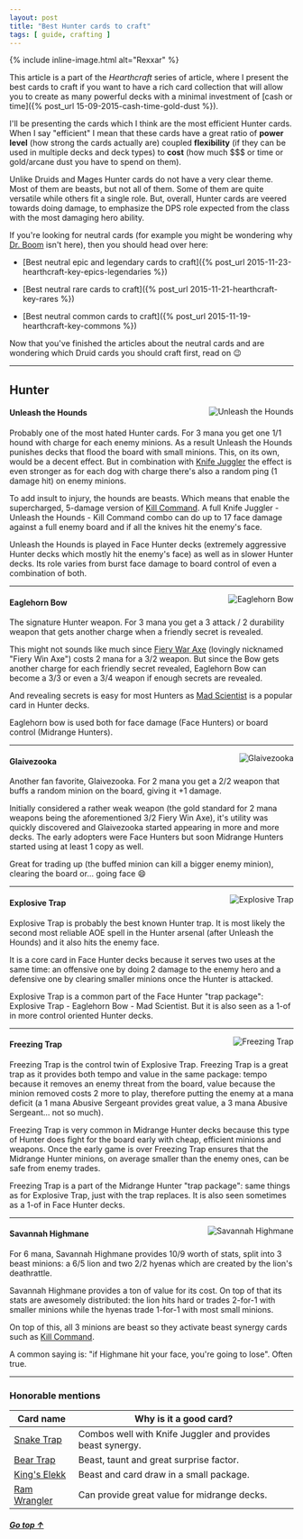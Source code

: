 ```yaml
--- 
layout: post 
title: "Best Hunter cards to craft"
tags: [ guide, crafting ]
---
```


{% include inline-image.html alt="Rexxar" %}

This article is a part of the *Hearthcraft* series of article, where I present the best cards to craft if you want to
have a rich card collection that will allow you to create as many powerful decks with a minimal investment of [cash or
time]({% post_url 15-09-2015-cash-time-gold-dust %}).

I'll be presenting the cards which I think are the most efficient Hunter cards. When I say "efficient" I mean that these
cards have a great ratio of **power level** (how strong the cards actually are) coupled **flexibility** (if they can be used in
multiple decks and deck types) to **cost** (how much $$$ or time or gold/arcane dust you have to spend on them).

Unlike Druids and Mages Hunter cards do not have a very clear theme. Most of them are beasts, but not all of them. Some
of them are quite versatile while others fit a single role. But, overall, Hunter cards are veered towards doing damage,
to emphasize the DPS role expected from the class with the most damaging hero ability.

If you're looking for neutral cards (for example you might be wondering why <a
href="http://www.hearthpwn.com/cards/12182-dr-boom">Dr. Boom</a> isn't here), then you should head over here:

* [Best neutral epic and legendary cards to craft]({% post_url 2015-11-23-hearthcraft-key-epics-legendaries %})

* [Best neutral rare cards to craft]({% post_url 2015-11-21-hearthcraft-key-rares %})

* [Best neutral common cards to craft]({% post_url 2015-11-19-hearthcraft-key-commons %})

Now that you've finished the articles about the neutral cards and are wondering which Druid cards you should craft
first, read on :wink:

* * *

## Hunter

<img alt="Unleash the Hounds" src="/images/common/unleash-the-hounds.png" style="float: right;">

#### Unleash the Hounds

Probably one of the most hated Hunter cards. For 3 mana you get one 1/1 hound with charge for each enemy minions. As a
result Unleash the Hounds punishes decks that flood the board with small minions. This, on its own, would be a decent
effect. But in combination with <a href="http://www.hearthpwn.com/cards/422-knife-juggler">Knife Juggler</a> the effect
is even stronger as for each dog with charge there's also a random ping (1 damage hit) on enemy minions.

To add insult to injury, the hounds are beasts. Which means that enable the supercharged, 5-damage version of <a
href="http://www.hearthpwn.com/cards/488-kill-command">Kill Command</a>. A full Knife Juggler - Unleash the Hounds -
Kill Command combo can do up to 17 face damage against a full enemy board and if all the knives hit the enemy's face.

Unleash the Hounds is played in Face Hunter decks (extremely aggressive Hunter decks which mostly hit the enemy's face)
as well as in slower Hunter decks. Its role varies from burst face damage to board control of even a combination of
both.

* * *

<img alt="Eaglehorn Bow" src="/images/common/eaglehorn-bow.png" style="float: right;">

#### Eaglehorn Bow

The signature Hunter weapon. For 3 mana you get a 3 attack / 2 durability weapon that gets another charge when a friendly secret is
revealed.

This might not sounds like much since <a href="http://www.hearthpwn.com/cards/632-fiery-war-axe">Fiery War Axe</a>
(lovingly nicknamed "Fiery Win Axe") costs 2 mana for a 3/2 weapon. But since the Bow gets another charge for each
friendly secret revealed, Eaglehorn Bow can become a 3/3 or even a 3/4 weapon if enough secrets are revealed.

And revealing secrets is easy for most Hunters as <a href="http://www.hearthpwn.com/cards/7748-mad-scientist">Mad
Scientist</a> is a popular card in Hunter decks.

Eaglehorn bow is used both for face damage (Face Hunters) or board control (Midrange Hunters).

* * *

<img alt="Glaivezooka" src="/images/common/glaivezooka.png" style="float: right;">

#### Glaivezooka

Another fan favorite, Glaivezooka. For 2 mana you get a 2/2 weapon that buffs a random minion on the board, giving it +1
damage.

Initially considered a rather weak weapon (the gold standard for 2 mana weapons being the aforementioned 3/2 Fiery Win
Axe), it's utility was quickly discovered and Glaivezooka started appearing in more and more decks. The early adopters
were Face Hunters but soon Midrange Hunters started using at least 1 copy as well.

Great for trading up (the buffed minion can kill a bigger enemy minion), clearing the board or... going face :smile:

* * *

<img alt="Explosive Trap" src="/images/common/explosive-trap.png" style="float: right;">

#### Explosive Trap

Explosive Trap is probably the best known Hunter trap. It is most likely the second most reliable AOE spell in the
Hunter arsenal (after Unleash the Hounds) and it also hits the enemy face.

It is a core card in Face Hunter decks because it serves two uses at the same time: an offensive one by doing 2 damage
to the enemy hero and a defensive one by clearing smaller minions once the Hunter is attacked.

Explosive Trap is a common part of the Face Hunter "trap package": Explosive Trap - Eaglehorn Bow - Mad Scientist. But
it is also seen as a 1-of in more control oriented Hunter decks.

* * *

<img alt="Freezing Trap" src="/images/common/freezing-trap.png" style="float: right;">

#### Freezing Trap

Freezing Trap is the control twin of Explosive Trap. Freezing Trap is a great trap as it provides both tempo and value
in the same package: tempo because it removes an enemy threat from the board, value because the minion removed costs 2
more to play, therefore putting the enemy at a mana deficit (a 1 mana Abusive Sergeant provides great value, a 3 mana
Abusive Sergeant... not so much).

Freezing Trap is very common in Midrange Hunter decks because this type of Hunter does fight for the board early with
cheap, efficient minions and weapons. Once the early game is over Freezing Trap ensures that the Midrange Hunter
minions, on average smaller than the enemy ones, can be safe from enemy trades.

Freezing Trap is a part of the Midrange Hunter "trap package": same things as for Explosive Trap, just with the trap
replaces. It is also seen sometimes as a 1-of in Face Hunter decks.

* * *

<img alt="Savannah Highmane" src="/images/common/savannah-highmane.png" style="float: right;">

#### Savannah Highmane

For 6 mana, Savannah Highmane provides 10/9 worth of stats, split into 3 beast minions: a 6/5 lion and two 2/2 hyenas
which are created by the lion's deathrattle.

Savannah Highmane provides a ton of value for its cost. On top of that its stats are awesomely distributed: the lion
hits hard or trades 2-for-1 with smaller minions while the hyenas trade 1-for-1 with most small minions.

On top of this, all 3 minions are beast so they activate beast synergy cards such as <a
href="http://www.hearthpwn.com/cards/488-kill-command">Kill Command</a>.

A common saying is: "if Highmane hit your face, you're going to lose". Often true.

* * *

### Honorable mentions


| Card name                   | Why is it a good card? |
| --------------------------- | ---------------------- |
| <a href="http://www.hearthpwn.com/cards/210-snake-trap">Snake Trap</a> | Combos well with Knife Juggler and provides beast synergy. |
| <a href="http://www.hearthpwn.com/cards/22364-bear-trap">Bear Trap</a> | Beast, taunt and great surprise factor. |
| <a href="http://www.hearthpwn.com/cards/22370-kings-elekk">King's Elekk</a> | Beast and card draw in a small package. |
| <a href="http://www.hearthpwn.com/cards/22344-ram-wrangler">Ram Wrangler</a> | Can provide great value for midrange decks. |

##### [Go top ↑](#toc)
